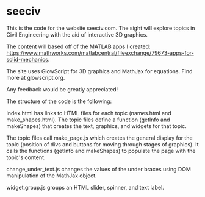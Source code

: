 # seeciv
This is the code for the website seeciv.com. The sight will explore topics in Civil Engineering with the aid of interactive 3D graphics.

The content will based off of the MATLAB apps I created: https://www.mathworks.com/matlabcentral/fileexchange/79673-apps-for-solid-mechanics.

The site uses GlowScript for 3D graphics and MathJax for equations. Find more at glowscript.org.

Any feedback would be greatly appreciated!

The structure of the code is the following:

  Index.html has links to HTML files for each topic (names.html and make_shapes.html). The topic files define a function (getInfo and makeShapes) that creates the text, graphics, and widgets for that topic. 

  The topic files call make_page.js which creates the general display for the topic (position of divs and buttons for moving through stages of graphics). It calls the functions   (getInfo and makeShapes) to populate the page with the topic's content.

  change_under_text.js changes the values of the under braces using DOM manipulation of the MathJax object.

  widget.group.js groups an HTML slider, spinner, and text label.
